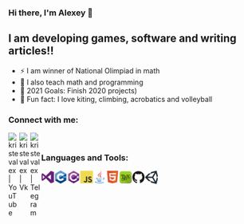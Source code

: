 ### Hi there, I'm Alexey 👋

## I am developing games, software and writing articles!!

- ⚡ I am winner of National Olimpiad in math
- 🔭 I also teach math and programming  
- 🥅 2021 Goals: Finish 2020 projects)
- 💬 Fun fact: I love kiting, climbing, acrobatics and volleyball

### Connect with me:

[<img align="left" alt="kristevalex | YouTube" width="22px" src="https://cdn.jsdelivr.net/npm/simple-icons@v3/icons/youtube.svg" />][youtube]
[<img align="left" alt="kristevalex | Vk" width="22px" src="https://cdn.jsdelivr.net/npm/simple-icons@v3/icons/vk.svg" />][vk]
[<img align="left" alt="kristevalex | Telegram" width="22px" src="https://cdn.jsdelivr.net/npm/simple-icons@v3/icons/telegram.svg" />][telegram]

<br />

### Languages and Tools:

<img align="left" alt="Visual Studio" width="26px" src="https://raw.githubusercontent.com/devicons/devicon/master/icons/visualstudio/visualstudio-plain.svg" />
<img align="left" alt="C++" width="26px" src="https://github.com/devicons/devicon/blob/master/icons/cplusplus/cplusplus-original.svg" />
<img align="left" alt="C#" width="26px" src="https://github.com/devicons/devicon/blob/master/icons/csharp/csharp-original.svg" />
<img align="left" alt="JavaScript" width="26px" src="https://github.com/devicons/devicon/blob/master/icons/javascript/javascript-original.svg" />
<img align="left" alt="React" width="26px" src="https://github.com/devicons/devicon/blob/master/icons/java/java-original.svg" />
<img align="left" alt="React" width="26px" src="https://github.com/devicons/devicon/blob/master/icons/html5/html5-original.svg" />
<img align="left" alt="Tex" width="26px" src="tex.png" />
<img align="left" alt="Gatsby" width="26px" src="https://github.com/devicons/devicon/blob/master/icons/github/github-original.svg" />
<img align="left" alt="Unity" width="26px" src="unity.png" />


[youtube]: https://www.youtube.com/channel/UCjzC1OeqPzCUtHXggUwJ1Pw
[vk]: https://vk.com/kristevalex
[telegram]: https://t.me/kristevalex
